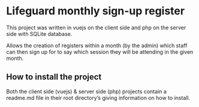 # Lifeguard monthly sign-up register

This project was written in vuejs on the client side and php on the server side with SQLite database.

Allows the creation of registers within a month (by the admin) which staff can then sign up for to say which session they will be attending in the given month. 

## How to install the project
Both the client side (vuejs) & server side (php) projects contain a readme.md file in their root directory’s giving information on how to install.

